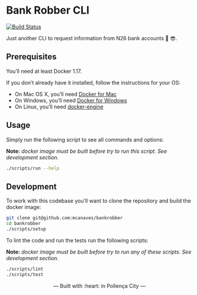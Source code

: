 # Bank Robber CLI

[![Build Status](https://travis-ci.com/mcanaves/bankrobber.svg?branch=master)](https://travis-ci.com/mcanaves/bankrobber)

Just another CLI to request information from N26 bank accounts :gun: :sunglasses:.

## Prerequisites

You’ll need at least Docker 1.17.

If you don’t already have it installed, follow the instructions for your OS:

- On Mac OS X, you’ll need [Docker for Mac](https://docs.docker.com/docker-for-mac/)
- On Windows, you’ll need [Docker for Windows](https://docs.docker.com/docker-for-windows/)
- On Linux, you’ll need [docker-engine](https://docs.docker.com/engine/installation/)

## Usage

Simply run the following script to see all commands and options:

**Note:** *docker image must be built before try to run this script. See development section.*

```bash
./scripts/run --help
```

## Development

To work with this codebase you'll want to clone the repository and build the docker image:

```bash
git clone git@github.com:mcanaves/bankrobber
cd bankrobber
./scripts/setup
```

To lint the code and run the tests run the following scripts:

**Note:** *docker image must be built before try to run any of these scripts. See development section.*

```bash
./scripts/lint
./scripts/test
```

<p align="center">&mdash; Built with :heart: in Pollença City &mdash;</p>

